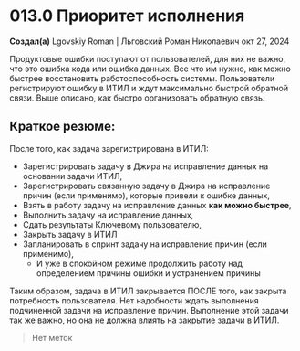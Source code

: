 # 013.0 Приоритет исполнения

**Создал(а)** Lgovskiy Roman | Льговский Роман Николаевич окт 27, 2024

Продуктовые ошибки поступают от пользователей, для них не важно, что это ошибка кода или ошибка данных. Все что им нужно, как можно быстрее восстановить работоспособность системы. Пользователи регистрируют ошибку в ИТИЛ и ждут максимально быстрой обратной связи. Выше описано, как быстро организовать обратную связь.

## Краткое резюме:

После того, как задача зарегистрирована в ИТИЛ:

- Зарегистрировать задачу в Джира на исправление данных на основании задачи ИТИЛ,
- Зарегистрировать связанную задачу в Джира на исправление причин (если применимо), которые привели к ошибке данных,
- Взять в работу задачу на исправление данных **как можно быстрее**,
- Выполнить задачу на исправление данных,
- Сдать результаты Ключевому пользователю,
- Закрыть задачу в ИТИЛ
- Запланировать в спринт задачу на исправление причин (если применимо),
  - И уже в спокойном режиме продолжить работу над определением причины ошибки и устранением причины

Таким образом, задача в ИТИЛ закрывается ПОСЛЕ того, как закрыта потребность пользователя. Нет надобности ждать выполнения подчиненной задачи на исправление причин. Выполнение этой задачи так же важно, но она не должна влиять на закрытие задачи в ИТИЛ.

> Нет меток